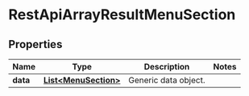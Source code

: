 
# RestApiArrayResultMenuSection

## Properties
Name | Type | Description | Notes
------------ | ------------- | ------------- | -------------
**data** | [**List&lt;MenuSection&gt;**](MenuSection.md) | Generic data object. | 



